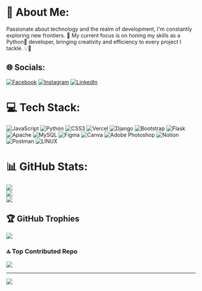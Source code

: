 # 💫 About Me:
Passionate about technology and the realm of development, I'm constantly exploring new frontiers. 🚀 My current focus is on honing my skills as a Python🐍 developer, bringing creativity and efficiency to every project I tackle. 💡🔧


## 🌐 Socials:
[![Facebook](https://img.shields.io/badge/Facebook-%231877F2.svg?logo=Facebook&logoColor=white)](https://www.facebook.com/gabriel.guimaraes.3745/) [![Instagram](https://img.shields.io/badge/Instagram-%23E4405F.svg?logo=Instagram&logoColor=white)](https://www.instagram.com/gabrielguimaraessilva02/) [![LinkedIn](https://img.shields.io/badge/LinkedIn-%230077B5.svg?logo=linkedin&logoColor=white)](https://www.linkedin.com/in/gabriel-guimar%C3%A3es-silva-862797287/) 

# 💻 Tech Stack:
![JavaScript](https://img.shields.io/badge/javascript-%23323330.svg?style=for-the-badge&logo=javascript&logoColor=%23F7DF1E) ![Python](https://img.shields.io/badge/python-3670A0?style=for-the-badge&logo=python&logoColor=ffdd54) ![CSS3](https://img.shields.io/badge/css3-%231572B6.svg?style=for-the-badge&logo=css3&logoColor=white) ![Vercel](https://img.shields.io/badge/vercel-%23000000.svg?style=for-the-badge&logo=vercel&logoColor=white) ![Django](https://img.shields.io/badge/django-%23092E20.svg?style=for-the-badge&logo=django&logoColor=white) ![Bootstrap](https://img.shields.io/badge/bootstrap-%23563D7C.svg?style=for-the-badge&logo=bootstrap&logoColor=white) ![Flask](https://img.shields.io/badge/flask-%23000.svg?style=for-the-badge&logo=flask&logoColor=white) ![Apache](https://img.shields.io/badge/apache-%23D42029.svg?style=for-the-badge&logo=apache&logoColor=white) ![MySQL](https://img.shields.io/badge/mysql-%2300f.svg?style=for-the-badge&logo=mysql&logoColor=white) 	![Figma](https://img.shields.io/badge/figma-%23F24E1E.svg?style=for-the-badge&logo=figma&logoColor=white) ![Canva](https://img.shields.io/badge/Canva-%2300C4CC.svg?style=for-the-badge&logo=Canva&logoColor=white) ![Adobe Photoshop](https://img.shields.io/badge/adobephotoshop-%2331A8FF.svg?style=for-the-badge&logo=adobephotoshop&logoColor=white) ![Notion](https://img.shields.io/badge/Notion-%23000000.svg?style=for-the-badge&logo=notion&logoColor=white) ![Postman](https://img.shields.io/badge/Postman-FF6C37?style=for-the-badge&logo=postman&logoColor=white) ![LINUX](https://img.shields.io/badge/Linux-FCC624?style=for-the-badge&logo=linux&logoColor=black)
# 📊 GitHub Stats:
![](https://github-readme-stats.vercel.app/api?username=GabrielGuimaraesSilva&theme=algolia&hide_border=false&include_all_commits=true&count_private=true)<br/>
![](https://github-readme-streak-stats.herokuapp.com/?user=GabrielGuimaraesSilva&theme=algolia&hide_border=false)<br/>
![](https://github-readme-stats.vercel.app/api/top-langs/?username=GabrielGuimaraesSilva&theme=algolia&hide_border=false&include_all_commits=true&count_private=true&layout=compact)

## 🏆 GitHub Trophies
![](https://github-profile-trophy.vercel.app/?username=GabrielGuimaraesSilva&theme=radical&no-frame=false&no-bg=false&margin-w=4)

### 🔝 Top Contributed Repo
![](https://github-contributor-stats.vercel.app/api?username=GabrielGuimaraesSilva&limit=5&theme=dark&combine_all_yearly_contributions=true)

---
[![](https://visitcount.itsvg.in/api?id=GabrielGuimaraesSilva&icon=0&color=0)](https://visitcount.itsvg.in)

<!-- Proudly created with GPRM ( https://gprm.itsvg.in ) -->
